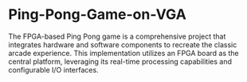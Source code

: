 # Ping-Pong-Game-on-VGA
The FPGA-based Ping Pong game is a comprehensive project that integrates hardware and software components to recreate the classic arcade experience. This implementation utilizes an FPGA board as the central platform, leveraging its real-time processing capabilities and configurable I/O interfaces.
